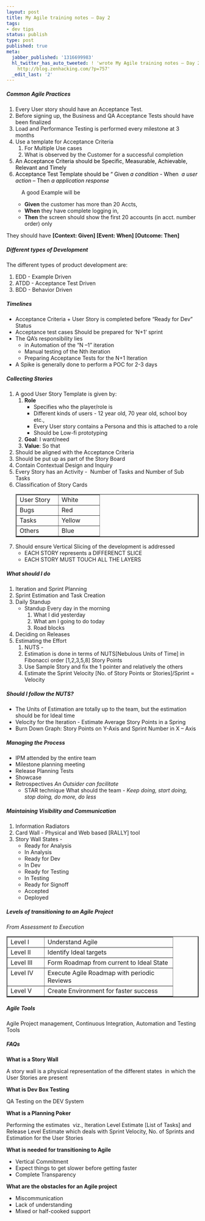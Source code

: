```yaml
---
layout: post
title: My Agile training notes – Day 2
tags:
- dev tips
status: publish
type: post
published: true
meta:
  jabber_published: '1316699983'
  hl_twitter_has_auto_tweeted: ! 'wrote My Agile training notes – Day 2, read it here:
    http://blog.zenhacking.com/?p=757'
  _edit_last: '2'
---
```

<h5>Common Agile Practices</h5>  <p><b></b></p>  <ol>   <li>Every User story should have an Acceptance Test. </li>    <li>Before signing up, the Business and QA Acceptance Tests should have been finalized </li>    <li>Load and Performance Testing is performed every milestone at 3 months </li>    <li>Use a template for Acceptance Criteria      <ol>       <li>For Multiple Use cases </li>        <li>What is observed by the Customer for a successful completion </li>     </ol>   </li>    <li><font color="#000000">An Acceptance Criteria should be Specific, Measurable, Achievable, Relevant and Timely </font></li>    <li><font color="#000000">Acceptance Test Template should be “ Given <em>a condition </em>- When&#160; <em>a user action – </em>Then <em>a application response</em> </font></li> </ol>  <p>&#160;&#160;&#160;&#160;&#160;&#160;&#160;&#160;&#160; A good Example will be&#160; </p>  <ul>   <ul>     <li><strong>Given</strong> the customer has more than 20 Accts, </li>      <li><strong>When</strong> they have complete logging in, </li>      <li><strong>Then</strong> the screen should show the first 20 accounts (in acct. number order) only </li>   </ul> </ul>  <p>They should have <strong>[Context: Given] [Event: When] [Outcome: Then]</strong></p>  <h5>Different types of Development</h5>  <p><b></b></p>  <p>The different types of product development are:</p>  <ol>   <li>EDD - Example Driven </li>    <li>ATDD - Acceptance Test Driven </li>    <li>BDD - Behavior Driven </li> </ol>  <h5>Timelines</h5>  <p><b></b></p>  <ul>   <li>Acceptance Criteria + User Story is completed before “Ready for Dev” Status </li>    <li>Acceptance test cases Should be prepared for ‘N+1’ sprint </li>    <li>The QA’s responsibility lies      <ul>       <li>in Automation of the “N –1” iteration </li>        <li>Manual testing of the Nth iteration </li>        <li>Preparing Acceptance Tests for the N+1 Iteration </li>     </ul>   </li>    <li>A Spike is generally done to perform a POC for 2-3 days </li> </ul>  <h5><b>Collecting Stories</b></h5>  <p><b></b></p>  <ol>   <li>A good User Story Template is given by:      <ol>       <li><strong>Role</strong>           <ul>           <li>Specifies who the player/role is </li>            <li>Different kinds of users - 12 year old, 70 year old, school boy etc., </li>            <li>Every User story contains a Persona and this is attached to a role </li>            <li>Should be Low-fi prototyping </li>         </ul>       </li>        <li><strong>Goal</strong>: I want/need </li>        <li><strong>Value</strong>: So that </li>     </ol>   </li>    <li>Should be aligned with the Acceptance Criteria </li>    <li>Should be put up as part of the Story Board </li>    <li>Contain Contextual Design and Inquiry </li>    <li>Every Story has an Activity -&#160; Number of Tasks and Number of Sub Tasks </li>    <li>Classification of Story Cards      <table border="2" cellspacing="0" cellpadding="2" width="188"><tbody>         <tr>           <td valign="top" width="93">User Story</td>            <td valign="top" width="91">White</td>         </tr>          <tr>           <td valign="top" width="93">Bugs</td>            <td valign="top" width="91">Red</td>         </tr>          <tr>           <td valign="top" width="93">Tasks</td>            <td valign="top" width="91">Yellow</td>         </tr>          <tr>           <td valign="top" width="93">Others</td>            <td valign="top" width="91">Blue</td>         </tr>       </tbody></table>   </li>    <li>Should ensure Vertical Slicing of the development is addressed      <ul>       <li>EACH STORY represents a DIFFERENCT SLICE </li>        <li>EACH STORY MUST TOUCH ALL THE LAYERS </li>     </ul>   </li> </ol>  <h5><b>What should I do</b></h5>  <p><b></b></p>  <ol>   <li>Iteration and Sprint Planning </li>    <li>Sprint Estimation and Task Creation </li>    <li>Daily Standup      <ul>       <li>Standup Every day in the morning          <ol>           <li>What I did yesterday </li>            <li>What am I going to do today </li>            <li>Road blocks </li>         </ol>       </li>     </ul>   </li>    <li>Deciding on Releases </li>    <li>Estimating the Effort      <ol>       <li>NUTS - </li>        <li>Estimation is done in terms of NUTS[Nebulous Units of Time] in Fibonacci order [1,2,3,5,8] Story Points </li>        <li>Use Sample Story and fix the 1 pointer and relatively the others </li>        <li>Estimate the Sprint Velocity [No. of Story Points or Stories]/Sprint = Velocity </li>     </ol>   </li> </ol>  <h5><b>Should I follow the NUTS?</b></h5>  <p><b></b></p>  <ul>   <li>The Units of Estimation are totally up to the team, but the estimation should be for Ideal time </li>    <li>Velocity for the Iteration - Estimate Average Story Points in a Spring </li>    <li>Burn Down Graph: Story Points on Y-Axis and Sprint Number in X – Axis </li> </ul>  <h5><b>Managing the Process</b></h5>  <ul>   <li>IPM attended by the entire team </li>    <li>Milestone planning meeting </li>    <li>Release Planning Tests </li>    <li>Showcase </li>    <li>Retrospectives <em>An Outsider can facilitate</em>       <ul>       <li>STAR technique What should the team - <em>Keep doing, start doing, stop doing, do more, do less</em> </li>     </ul>   </li> </ul>  <h5><b>Maintaining Visibility and Communication</b></h5>  <p><b></b></p>  <ol>   <li>Information Radiators </li>    <li>Card Wall - Physical and Web based [RALLY] tool </li>    <li>Story Wall States -      <ul>       <li>Ready for Analysis </li>        <li>In Analysis </li>        <li>Ready for Dev </li>        <li>In Dev </li>        <li>Ready for Testing </li>        <li>In Testing </li>        <li>Ready for Signoff </li>        <li>Accepted </li>        <li>Deployed </li>     </ul>   </li> </ol>  <h5><b>Levels of transitioning to an Agile Project</b></h5>  <p><b></b></p>  <p><em>From Assessment to Execution</em></p>  <table border="2" cellspacing="0" cellpadding="2" width="400"><tbody>     <tr>       <td valign="top" width="80">Level I</td>        <td valign="top" width="320">Understand Agile</td>     </tr>      <tr>       <td valign="top" width="80">Level II</td>        <td valign="top" width="320">Identify Ideal targets</td>     </tr>      <tr>       <td valign="top" width="80">Level III</td>        <td valign="top" width="320">Form Roadmap from current to Ideal State</td>     </tr>      <tr>       <td valign="top" width="80">Level IV</td>        <td valign="top" width="320">Execute Agile Roadmap with periodic Reviews</td>     </tr>      <tr>       <td valign="top" width="80">Level V</td>        <td valign="top" width="320">Create Environment for faster success</td>     </tr>   </tbody></table>  <p><b></b></p>  <h5><b>Agile Tools</b></h5>  <p><b></b></p>  <p>Agile Project management, Continuous Integration, Automation and Testing Tools</p>  <h5><b>FAQs</b></h5>  <p><b></b></p>  <p><strong>What is a Story Wall</strong></p>  <p>A story wall is a physical representation of the different states&#160; in which the User Stories are present</p>  <p><strong>What is Dev Box Testing</strong></p>  <p>QA Testing on the DEV System</p>  <p><b>What is a Planning Poker</b></p>  <p>Performing the estimates&#160; viz., Iteration Level Estimate [List of Tasks] and Release Level Estimate which deals with Sprint Velocity, No. of Sprints and Estimation for the User Stories </p>  <p><b>What is needed for transitioning to Agile</b></p>  <ul>   <li>Vertical Commitment </li>    <li>Expect things to get slower before getting faster </li>    <li>Complete Transparency </li> </ul>  <p><b>What are the obstacles for an Agile project</b></p>  <ul>   <li>Miscommunication </li>    <li>Lack of understanding </li>    <li>Mixed or half-cooked support </li> </ul>
